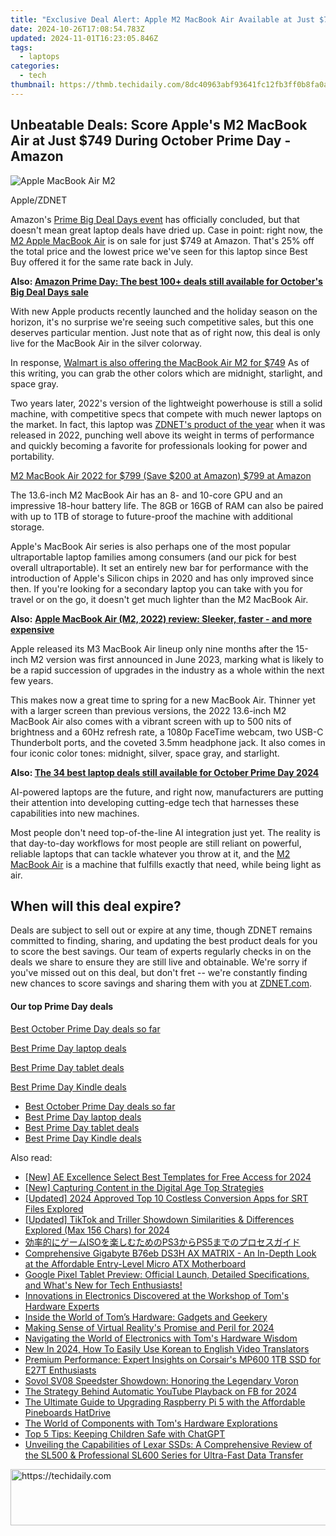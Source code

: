 ```yaml
---
title: "Exclusive Deal Alert: Apple M2 MacBook Air Available at Just $749 During Amazon's Prime Day in October - Tech News"
date: 2024-10-26T17:08:54.783Z
updated: 2024-11-01T16:23:05.846Z
tags:
  - laptops
categories:
  - tech
thumbnail: https://thmb.techidaily.com/8dc40963abf93641fc12fb3ff0b8fa0a43902050db781f6bcdf9e50e7619aa67.jpg
---
```


## Unbeatable Deals: Score Apple's M2 MacBook Air at Just $749 During October Prime Day - Amazon

![Apple MacBook Air M2](https://www.zdnet.com/a/img/resize/beb34136418000140523349e4debf35e317f7621/2024/10/07/52df9c26-8207-4479-b338-baa6f0120750/macbook2022a.jpg?auto=webp&width=1280)

Apple/ZDNET

Amazon's [Prime Big Deal Days event](https://www.zdnet.com/home-and-office/october-prime-day-2024-heres-everything-you-need-to-know-2024-10-07/) has officially concluded, but that doesn't mean great laptop deals have dried up. Case in point: right now, the [M2 Apple MacBook Air](https://buy.geni.us/Proxy.ashx?TSID=368250&GR%5FURL=https%3A%2F%2Fwww.amazon.com%2Fdp%2FB0B3CDZLTB%2F%3Ftag%3Dzd-buy-button-20%26ascsubtag%3D%5F%5FCOM%5FCLICK%5FID%5F%5F%7C0e73ba2b-2bb4-48ef-895c-595be12f9f62%7Cdtp&dtb=1) is on sale for just $749 at Amazon. That's 25% off the total price and the lowest price we've seen for this laptop since Best Buy offered it for the same rate back in July. 

**Also: [Amazon Prime Day: The best 100+ deals still available for October's Big Deal Days sale](https://www.zdnet.com/article/best-amazon-prime-day-deals-2024-10-10/)**

With new Apple products recently launched and the holiday season on the horizon, it's no surprise we're seeing such competitive sales, but this one deserves particular mention. Just note that as of right now, this deal is only live for the MacBook Air in the silver colorway. 

In response, [Walmart is also offering the MacBook Air M2 for $749](https://shop-links.co/link/?url=https%3A%2F%2Fwww.bestbuy.com%2Fsite%2Fapple-macbook-air-13-6-laptop-m2-chip-built-for-apple-intelligence-8gb-memory-256gb-ssd-midnight%2F6509650.p&publisher_slug=itechdaily19598&exclusive=1) As of this writing, you can grab the other colors which are midnight, starlight, and space gray. 

Two years later, 2022's version of the lightweight powerhouse is still a solid machine, with competitive specs that compete with much newer laptops on the market. In fact, this laptop was [ZDNET's product of the year](https://www.zdnet.com/article/m2-macbook-air-zdnets-product-of-the-year/) when it was released in 2022, punching well above its weight in terms of performance and quickly becoming a favorite for professionals looking for power and portability.

[M2 MacBook Air 2022 for $799 (Save $200 at Amazon) $799 at Amazon](https://buy.geni.us/Proxy.ashx?TSID=368250&GR%5FURL=https%3A%2F%2Fwww.amazon.com%2F2022-Apple-MacBook-Laptop-chip%2Fdp%2FB0B3C2R8MP%3Ftag%3Dzd-buy-button-20%26ascsubtag%3D%5F%5FCOM%5FCLICK%5FID%5F%5F%7C0e73ba2b-2bb4-48ef-895c-595be12f9f62%7Cdtp&dtb=1)

The 13.6-inch M2 MacBook Air has an 8- and 10-core GPU and an impressive 18-hour battery life. The 8GB or 16GB of RAM can also be paired with up to 1TB of storage to future-proof the machine with additional storage. 

Apple's MacBook Air series is also perhaps one of the most popular ultraportable laptop families among consumers (and our pick for best overall ultraportable). It set an entirely new bar for performance with the introduction of Apple's Silicon chips in 2020 and has only improved since then. If you're looking for a secondary laptop you can take with you for travel or on the go, it doesn't get much lighter than the M2 MacBook Air. 

**Also:** [**Apple MacBook Air (M2, 2022) review: Sleeker, faster - and more expensive**](https://www.zdnet.com/article/apple-macbook-air-m2-2022-review/)

Apple released its M3 MacBook Air lineup only nine months after the 15-inch M2 version was first announced in June 2023, marking what is likely to be a rapid succession of upgrades in the industry as a whole within the next few years. 

This makes now a great time to spring for a new MacBook Air. Thinner yet with a larger screen than previous versions, the 2022 13.6-inch M2 MacBook Air also comes with a vibrant screen with up to 500 nits of brightness and a 60Hz refresh rate, a 1080p FaceTime webcam, two USB-C Thunderbolt ports, and the coveted 3.5mm headphone jack. It also comes in four iconic color tones: midnight, silver, space gray, and starlight. 

**Also: [The 34 best laptop deals still available for October Prime Day 2024](https://www.zdnet.com/article/best-prime-day-laptop-deals-2024-10-10/)**

AI-powered laptops are the future, and right now, manufacturers are putting their attention into developing cutting-edge tech that harnesses these capabilities into new machines.

Most people don't need top-of-the-line AI integration just yet. The reality is that day-to-day workflows for most people are still reliant on powerful, reliable laptops that can tackle whatever you throw at it, and the [M2 MacBook Air](https://buy.geni.us/Proxy.ashx?TSID=368250&GR%5FURL=https%3A%2F%2Fwww.amazon.com%2Fdp%2FB0B3CDZLTB%2F%3Ftag%3Dzd-buy-button-20%26ascsubtag%3D%5F%5FCOM%5FCLICK%5FID%5F%5F%7C0e73ba2b-2bb4-48ef-895c-595be12f9f62%7Cdtp&dtb=1) is a machine that fulfills exactly that need, while being light as air. 

## When will this deal expire?

Deals are subject to sell out or expire at any time, though ZDNET remains committed to finding, sharing, and updating the best product deals for you to score the best savings. Our team of experts regularly checks in on the deals we share to ensure they are still live and obtainable. We're sorry if you've missed out on this deal, but don't fret -- we're constantly finding new chances to score savings and sharing them with you at [ZDNET.com](https://www.zdnet.com/). 

#### Our top Prime Day deals

[Best October Prime Day deals so far](https://www.zdnet.com/article/best-amazon-prime-day-deals-2024-10-10/ "Best October Prime Day deals so far")

[Best Prime Day laptop deals](https://www.zdnet.com/article/best-prime-day-laptop-deals-2024-10-10/ "Best Prime Day laptop deals")

[Best Prime Day tablet deals](https://www.zdnet.com/article/best-prime-day-tablet-deals-2024-10-10/ "Best Prime Day tablet deals")

[Best Prime Day Kindle deals](https://www.zdnet.com/article/best-prime-day-kindle-deals-10-10-2024/ "Best Prime Day Kindle deals")

* [Best October Prime Day deals so far](https://www.zdnet.com/article/best-amazon-prime-day-deals-2024-10-10/ "Best October Prime Day deals so far")
* [Best Prime Day laptop deals](https://www.zdnet.com/article/best-prime-day-laptop-deals-2024-10-10/ "Best Prime Day laptop deals")
* [Best Prime Day tablet deals](https://www.zdnet.com/article/best-prime-day-tablet-deals-2024-10-10/ "Best Prime Day tablet deals")
* [Best Prime Day Kindle deals](https://www.zdnet.com/article/best-prime-day-kindle-deals-10-10-2024/ "Best Prime Day Kindle deals")

<ins class="adsbygoogle"
     style="display:block"
     data-ad-format="autorelaxed"
     data-ad-client="ca-pub-7571918770474297"
     data-ad-slot="1223367746"></ins>

<ins class="adsbygoogle"
     style="display:block"
     data-ad-client="ca-pub-7571918770474297"
     data-ad-slot="8358498916"
     data-ad-format="auto"
     data-full-width-responsive="true"></ins>

<span class="atpl-alsoreadstyle">Also read:</span>
<div><ul>
<li><a href="https://fox-helps.techidaily.com/new-ae-excellence-select-best-templates-for-free-access-for-2024/"><u>[New] AE Excellence Select Best Templates for Free Access for 2024</u></a></li>
<li><a href="https://visual-screen-recording.techidaily.com/new-capturing-content-in-the-digital-age-top-strategies/"><u>[New] Capturing Content in the Digital Age Top Strategies</u></a></li>
<li><a href="https://fox-cloud.techidaily.com/updated-2024-approved-top-10-costless-conversion-apps-for-srt-files-explored/"><u>[Updated] 2024 Approved Top 10 Costless Conversion Apps for SRT Files Explored</u></a></li>
<li><a href="https://tiktok-video-files.techidaily.com/updated-tiktok-and-triller-showdown-similarities-and-differences-explored-max-156-chars-for-2024/"><u>[Updated] TikTok and Triller Showdown Similarities & Differences Explored (Max 156 Chars) for 2024</u></a></li>
<li><a href="https://some-approaches.techidaily.com/isops3ps5/"><u>効率的にゲームISOを楽しむためのPS3からPS5までのプロセスガイド</u></a></li>
<li><a href="https://hardware-reviews.techidaily.com/comprehensive-gigabyte-b76eb-ds3h-ax-matrix-an-in-depth-look-at-the-affordable-entry-level-micro-atx-motherboard/"><u>Comprehensive Gigabyte B76eb DS3H AX MATRIX - An In-Depth Look at the Affordable Entry-Level Micro ATX Motherboard</u></a></li>
<li><a href="https://tech-recovery.techidaily.com/1722860931211-google-pixel-tablet-preview-official-launch-detailed-specifications-and-whats-new-for-tech-enthusiasts/"><u>Google Pixel Tablet Preview: Official Launch, Detailed Specifications, and What's New for Tech Enthusiasts!</u></a></li>
<li><a href="https://hardware-reviews.techidaily.com/innovations-in-electronics-discovered-at-the-workshop-of-toms-hardware-experts/"><u>Innovations in Electronics Discovered at the Workshop of Tom's Hardware Experts</u></a></li>
<li><a href="https://hardware-reviews.techidaily.com/inside-the-world-of-toms-hardware-gadgets-and-geekery/"><u>Inside the World of Tom’s Hardware: Gadgets and Geekery</u></a></li>
<li><a href="https://extra-guidance.techidaily.com/making-sense-of-virtual-realitys-promise-and-peril-for-2024/"><u>Making Sense of Virtual Reality's Promise and Peril for 2024</u></a></li>
<li><a href="https://hardware-reviews.techidaily.com/navigating-the-world-of-electronics-with-toms-hardware-wisdom/"><u>Navigating the World of Electronics with Tom's Hardware Wisdom</u></a></li>
<li><a href="https://ai-video-translation.techidaily.com/new-in-2024-how-to-easily-use-korean-to-english-video-translators/"><u>New In 2024, How To Easily Use Korean to English Video Translators</u></a></li>
<li><a href="https://hardware-reviews.techidaily.com/premium-performance-expert-insights-on-corsairs-mp600-1tb-ssd-for-e27t-enthusiasts/"><u>Premium Performance: Expert Insights on Corsair's MP600 1TB SSD for E27T Enthusiasts</u></a></li>
<li><a href="https://hardware-reviews.techidaily.com/sovol-sv08-speedster-showdown-honoring-the-legendary-voron/"><u>Sovol SV08 Speedster Showdown: Honoring the Legendary Voron</u></a></li>
<li><a href="https://facebook-clips.techidaily.com/the-strategy-behind-automatic-youtube-playback-on-fb-for-2024/"><u>The Strategy Behind Automatic YouTube Playback on FB for 2024</u></a></li>
<li><a href="https://hardware-reviews.techidaily.com/the-ultimate-guide-to-upgrading-raspberry-pi-5-with-the-affordable-pineboards-hatdrive/"><u>The Ultimate Guide to Upgrading Raspberry Pi 5 with the Affordable Pineboards HatDrive</u></a></li>
<li><a href="https://hardware-reviews.techidaily.com/the-world-of-components-with-toms-hardware-explorations/"><u>The World of Components with Tom's Hardware Explorations</u></a></li>
<li><a href="https://tech-revival.techidaily.com/top-5-tips-keeping-children-safe-with-chatgpt/"><u>Top 5 Tips: Keeping Children Safe with ChatGPT</u></a></li>
<li><a href="https://hardware-reviews.techidaily.com/unveiling-the-capabilities-of-lexar-ssds-a-comprehensive-review-of-the-sl500-and-professional-sl600-series-for-ultra-fast-data-transfer/"><u>Unveiling the Capabilities of Lexar SSDs: A Comprehensive Review of the SL500 & Professional SL600 Series for Ultra-Fast Data Transfer</u></a></li>
</ul></div>

<!-- affiliate ads begin -->
<a href="https://imp.i357552.net/c/5597632/947746/11832" target="_top" id="947746">
  <img src="//a.impactradius-go.com/display-ad/11832-947746" border="0" alt="https://techidaily.com" width="728" height="90"/>
</a>
<img height="0" width="0" src="https://imp.i357552.net/i/5597632/947746/11832" style="position:absolute;visibility:hidden;" border="0" />
<!-- affiliate ads end -->

